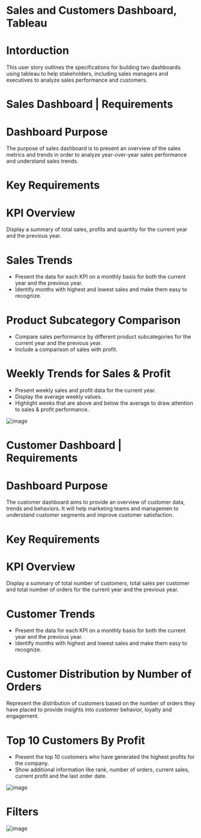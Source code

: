 # Sales and Customers Dashboard, Tableau

# Intorduction
This user story outlines the specifications for building two dashboards using tableau to help stakeholders, including sales managers and executives to analyze sales performance and customers.
# Sales Dashboard | Requirements
# Dashboard Purpose
The purpose of sales dashboard is to present an overview of the sales metrics and trends in order to analyze year-over-year sales performance and understand sales trends.
# Key Requirements
# KPI Overview
Display a summary of total sales, profits and quantity for the current year and the previous year.
# Sales Trends
- Present the data for each KPI on a monthly basis for both the current year and the previous year.
- Identify months with highest and lowest sales and make them easy to recognize.
# Product Subcategory Comparison
- Compare sales performance by different product subcategories for the current year and the previous year.
- Include a comparison of sales with profit.
# Weekly Trends for Sales & Profit
- Present weekly sales and profit data for the current year.
- Display the average weekly values.
- Highlight weeks that are above and below the average to draw attention to sales & profit performance.


![image](https://github.com/user-attachments/assets/13f81611-4eaa-4ca6-842b-caeb6e971457)

# Customer Dashboard | Requirements
# Dashboard Purpose
The customer dashboard aims to provide an overview of customer data, trends and behaviors. It will help marketing teams and managemen
to understand customer segments and improve customer satisfaction.
# Key Requirements
# KPI Overview
Display a summary of total number of customers, total sales per customer and total number of orders for the current year and the previous year.
# Customer Trends
- Present the data for each KPI on a monthly basis for both the current year and the previous year.
- Identify months with highest and lowest sales and make them easy to recognize.
# Customer Distribution by Number of Orders
Represent the distribution of customers based on the number of orders they have placed to provide insights into customer behavior, loyalty and engagement.
# Top 10 Customers By Profit
- Present the top 10 customers who have generated the highest profits for the company.
- Show additional information like rank, number of orders, current sales, current profit and the last order date.

![image](https://github.com/user-attachments/assets/006491b1-4066-4c18-9c3d-b5f8379e4b4e)

# Filters
![image](https://github.com/user-attachments/assets/05eccae7-fa8a-4aff-82b3-ea1b145363e2)

